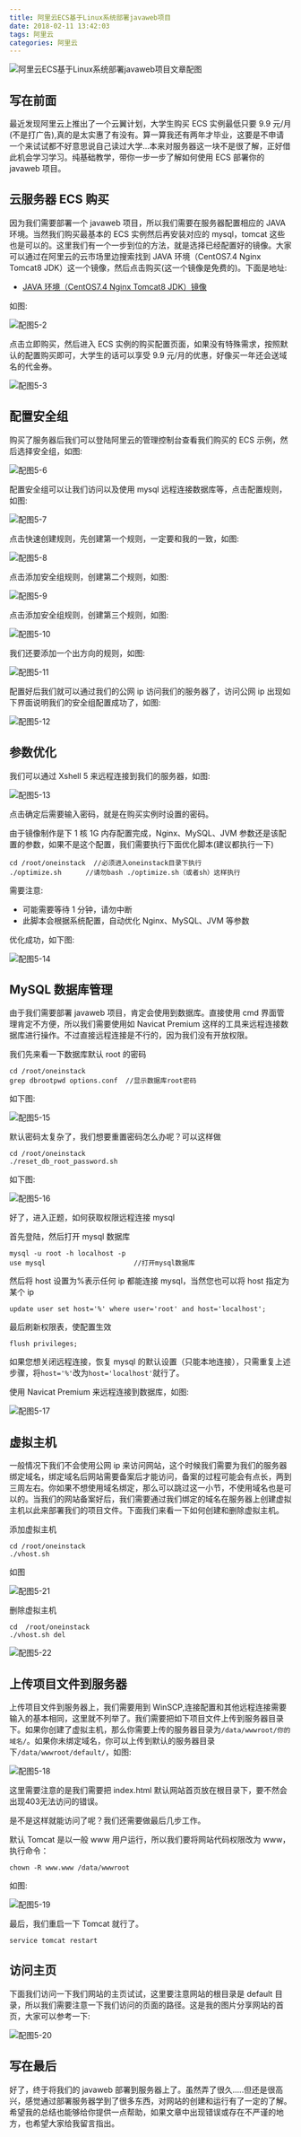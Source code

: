 ```yaml
---
title: 阿里云ECS基于Linux系统部署javaweb项目
date: 2018-02-11 13:42:03
tags: 阿里云
categories: 阿里云
---
```


![阿里云ECS基于Linux系统部署javaweb项目文章配图](http://p2p4htzmu.bkt.clouddn.com/peitu5-1.jpg)

## 写在前面

最近发现阿里云上推出了一个云翼计划，大学生购买 ECS 实例最低只要 9.9 元/月(不是打广告),真的是太实惠了有没有。算一算我还有两年才毕业，这要是不申请一个来试试都不好意思说自己读过大学...本来对服务器这一块不是很了解，正好借此机会学习学习。纯基础教学，带你一步一步了解如何使用 ECS 部署你的 javaweb 项目。

<!-- more -->

## 云服务器 ECS 购买

因为我们需要部署一个 javaweb 项目，所以我们需要在服务器配置相应的 JAVA 环境。当然我们购买最基本的 ECS 实例然后再安装对应的 mysql，tomcat 这些也是可以的。这里我们有一个一步到位的方法，就是选择已经配置好的镜像。大家可以通过在阿里云的云市场里边搜索找到 JAVA 环境（CentOS7.4 Nginx Tomcat8 JDK）这一个镜像，然后点击购买(这一个镜像是免费的)。下面是地址:

* [JAVA 环境（CentOS7.4 Nginx Tomcat8 JDK）镜像](https://market.aliyun.com/products/53400005/cmjj016483.html?spm=a2c4g.11186623.2.8.6yiYw6)

如图:

![配图5-2](http://p2p4htzmu.bkt.clouddn.com/peitu5-2.png)

点击立即购买，然后进入 ECS 实例的购买配置页面，如果没有特殊需求，按照默认的配置购买即可，大学生的话可以享受 9.9 元/月的优惠，好像买一年还会送域名的代金券。

![配图5-3](http://p2p4htzmu.bkt.clouddn.com/peitu5-3.png)

## 配置安全组

购买了服务器后我们可以登陆阿里云的管理控制台查看我们购买的 ECS 示例，然后选择安全组，如图:

![配图5-6](http://p2p4htzmu.bkt.clouddn.com/peitu5-6.png)

配置安全组可以让我们访问以及使用 mysql 远程连接数据库等，点击配置规则，如图:

![配图5-7](http://p2p4htzmu.bkt.clouddn.com/peitu5-7.png)

点击快速创建规则，先创建第一个规则，一定要和我的一致，如图:

![配图5-8](http://p2p4htzmu.bkt.clouddn.com/peitu5-8.png)

点击添加安全组规则，创建第二个规则，如图:

![配图5-9](http://p2p4htzmu.bkt.clouddn.com/peitu5-9.png)

点击添加安全组规则，创建第三个规则，如图:

![配图5-10](http://p2p4htzmu.bkt.clouddn.com/peitu5-10.png)

我们还要添加一个出方向的规则，如图:

![配图5-11](http://p2p4htzmu.bkt.clouddn.com/peitu5-11.png)

配置好后我们就可以通过我们的公网 ip 访问我们的服务器了，访问公网 ip 出现如下界面说明我们的安全组配置成功了，如图:

![配图5-12](http://p2p4htzmu.bkt.clouddn.com/peitu5-12.png)

## 参数优化

我们可以通过 Xshell 5 来远程连接到我们的服务器，如图:

![配图5-13](http://p2p4htzmu.bkt.clouddn.com/peitu5-13.png)

点击确定后需要输入密码，就是在购买实例时设置的密码。

由于镜像制作是下 1 核 1G 内存配置完成，Nginx、MySQL、JVM 参数还是该配置的参数，如果不是这个配置，我们需要执行下面优化脚本(建议都执行一下)

```
cd /root/oneinstack  //必须进入oneinstack目录下执行
./optimize.sh      //请勿bash ./optimize.sh（或者sh）这样执行
```

需要注意:

* 可能需要等待 1 分钟，请勿中断
* 此脚本会根据系统配置，自动优化 Nginx、MySQL、JVM 等参数

优化成功，如下图:

![配图5-14](http://p2p4htzmu.bkt.clouddn.com/peitu5-14.png)

## MySQL 数据库管理

由于我们需要部署 javaweb 项目，肯定会使用到数据库。直接使用 cmd 界面管理肯定不方便，所以我们需要使用如 Navicat Premium 这样的工具来远程连接数据库进行操作。不过直接远程连接是不行的，因为我们没有开放权限。

我们先来看一下数据库默认 root 的密码

```
cd /root/oneinstack
grep dbrootpwd options.conf  //显示数据库root密码
```

如下图:

![配图5-15](http://p2p4htzmu.bkt.clouddn.com/peitu5-15.png)

默认密码太复杂了，我们想要重置密码怎么办呢？可以这样做

```
cd /root/oneinstack
./reset_db_root_password.sh
```

如下图:

![配图5-16](http://p2p4htzmu.bkt.clouddn.com/peitu5-16.png)

好了，进入正题，如何获取权限远程连接 mysql

首先登陆，然后打开 mysql 数据库

```
mysql -u root -h localhost -p
use mysql                      //打开mysql数据库
```

然后将 host 设置为%表示任何 ip 都能连接 mysql，当然您也可以将 host 指定为某个 ip

```
update user set host='%' where user='root' and host='localhost';
```

最后刷新权限表，使配置生效

```
flush privileges;
```

如果您想关闭远程连接，恢复 mysql 的默认设置（只能本地连接），只需重复上述步骤，将`host='%'`改为`host='localhost'`就行了。

使用 Navicat Premium 来远程连接到数据库，如图:

![配图5-17](http://p2p4htzmu.bkt.clouddn.com/peitu5-17.png)

## 虚拟主机

一般情况下我们不会使用公网 ip 来访问网站，这个时候我们需要为我们的服务器绑定域名，绑定域名后网站需要备案后才能访问，备案的过程可能会有点长，两到三周左右。你如果不想使用域名绑定，那么可以跳过这一小节，不使用域名也是可以的。当我们的网站备案好后，我们需要通过我们绑定的域名在服务器上创建虚拟主机以此来部署我们的项目文件。下面我们来看一下如何创建和删除虚拟主机。

添加虚拟主机

```
cd /root/oneinstack
./vhost.sh
```

如图

![配图5-21](http://p2p4htzmu.bkt.clouddn.com/peitu5-21.png)

删除虚拟主机

```
cd  /root/oneinstack
./vhost.sh del
```
![配图5-22](http://p2p4htzmu.bkt.clouddn.com/peitu5-22.png)


## 上传项目文件到服务器

上传项目文件到服务器上，我们需要用到 WinSCP,连接配置和其他远程连接需要输入的基本相同，这里就不列举了。我们需要把如下项目文件上传到服务器目录下。如果你创建了虚拟主机，那么你需要上传的服务器目录为`/data/wwwroot/你的域名/`。如果你未绑定域名，你可以上传到默认的服务器目录下`/data/wwwroot/default/`，如图:

![配图5-18](http://p2p4htzmu.bkt.clouddn.com/peitu5-18.png)

这里需要注意的是我们需要把 index.html 默认网站首页放在根目录下，要不然会出现403无法访问的错误。

是不是这样就能访问了呢？我们还需要做最后几步工作。

默认 Tomcat 是以一般 www 用户运行，所以我们要将网站代码权限改为 www，执行命令：

```
chown -R www.www /data/wwwroot
```

如图:

![配图5-19](http://p2p4htzmu.bkt.clouddn.com/peitu5-19.png)

最后，我们重启一下 Tomcat 就行了。

```
service tomcat restart
```

## 访问主页

下面我们访问一下我们网站的主页试试，这里要注意网站的根目录是 default 目录，所以我们需要注意一下我们访问的页面的路径。这是我的图片分享网站的首页，大家可以参考一下:

![配图5-20](http://p2p4htzmu.bkt.clouddn.com/peitu5-20.png)

## 写在最后

好了，终于将我们的 javaweb 部署到服务器上了。虽然弄了很久.....但还是很高兴，感觉通过部署服务器学到了很多东西，对网站的创建和运行有了一定的了解。希望我的总结也能够给你提供一点帮助，如果文章中出现错误或存在不严谨的地方，也希望大家给我留言指出。
